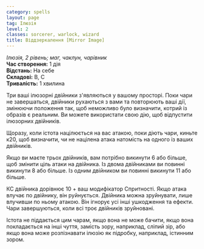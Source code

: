 ```yaml
---
category: spells
layout: page
tag: Ілюзія
level: 2
classes: sorcerer, warlock, wizard
title: Віддзеркалення [Mirror Image]
---
```


_Ілюзія, 2 рівень; маг, чаклун, чарівник_    
**Час створення:** 1 дія    
**Відстань:** На себе    
**Складові:** В, С    
**Тривалість:** 1 хвилина    

Три ваші ілюзорні двійники з'являються у вашому просторі. Поки чари не завершаться, двійники рухаються з вами та повторюють ваші дії, змінюючи положення так, щоб неможливо було визначити, котрий із образів є реальним. Ви можете використати свою дію, щоб відпустити ілюзорних двійників.    

Щоразу, коли істота націлюється на вас атакою, поки діють чари, киньте к20, щоб визначити, чи не націлена атака натомість на одного із ваших двійників.    

Якщо ви маєте трьох двійників, вам потрібно викинути 6 або більше, щоб змінити ціль атаки на двійника. Із двома двійниками ви повинні викинути 8 або більше. Із одним двійником ви повинні викинути 11 або більше.    

КС двійника дорівнює 10 + ваш модифікатор Спритності. Якщо атака влучає по двійнику, він руйнується. Двійника можна зруйнувати, лише влучивши по ньому атакою. Він ігнорує усі інші ушкодження та ефекти. Чари завершуються, коли всі троє двійників зруйновані.    

Істота не піддається цим чарам, якщо вона не може бачити, якщо вона покладається на інші чуття, замість зору, наприклад, сліпий зір, або якщо вона може розпізнавати ілюзію як підробку, наприклад, істинним зором. 
